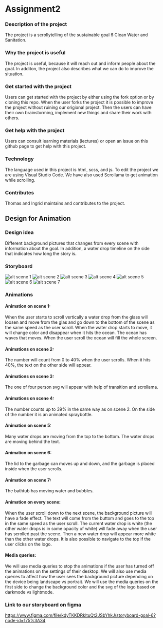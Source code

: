 # Assignment2
### Description of the project
The project is a scrollytelling of the sustainable goal 6 Clean Water and Sanitation. 

### Why the project is useful
The project is useful, because it will reach out and inform people about the goal. In additon, the project also describes what we can do to improve the situation. 

### Get started with the project
Users can get started with the project by either using the fork option or by cloning this repo. When the user forks the project it is possible to improve the project without ruining our origional project. Then the users can have their own brainstorming, implement new things and share their work with others. 

### Get help with the project
Users can consult learning materials (lectures) or open an issue on this github page to get help with this project.

### Technology
The language used in this project is html, scss, and js. To edit the project we are using Visual Studio Code. We have also used Scrollama to get animation while scrolling. 

### Contributes
Thomas and Ingrid maintains and contributes to the project. 

## Design for Animation 
### Design idea
Different background pictures that changes from every scene with information about the goal. In addition, a water drop timeline on the side that indicates how long the story is. 

### Storyboard
![alt scene 1](storyboard/scene1.PNG)
![alt scene 2](storyboard/scene2.PNG)
![alt scene 3](storyboard/scene3.PNG)
![alt scene 4](storyboard/scene4.PNG)
![alt scene 5](storyboard/scene5.PNG)
![alt scene 6](storyboard/scene6.PNG)
![alt scene 7](storyboard/scene7.PNG)

### Animations
#### Animation on scene 1: 
When the user starts to scroll vertically a water drop from the glass will loosen and move from the glas and go down to the bottom of the scene as the same speed as the user scroll. When the water drop starts to move, it will change color and disappear when it hits the ocean. The ocean has waves that moves. When the user scroll the ocean will fill the whole screen. 

#### Animations on scene 2:
The number will count from 0 to 40% when the user scrolls. When it hits 40%, the text  on the other side will appear. 

#### Animations on scene 3: 
The one of four person svg will appear with help of transition and scrollama. 

#### Animations on scene 4: 
The number counts up to 39% in the same way as on scene 2. On the side of the number it is an animated spraybottle.
#### Animation on scene 5: 
Many water drops are moving from the top to the bottom. The water drops are moving behind the text. 

#### Animation on scene 6: 
The lid to the garbage can moves up and down, and the garbage is placed inside when the user scrolls. 

#### Animation on scene 7: 
The bathtub has moving water and bubbles. 

#### Animation on every scene:
When the user scroll down to the next scene, the background picture will have a fade effect. The text will come from the buttom and goes to the top in the same speed as the user scroll. The current water drop is white (the other water drops is in some opacity of white) will fade away when the user has scrolled past the scene. Then a new water drop will appear more white than the other water drops. It is also possible to navigate to the top if the user clicks on the logo. 

#### Media queries:
We will use media queries to stop the animations if the user has turned off the animations on the settings of their desktop. We will also use media queries to affect how the user sees the background picture depending on the device being landscape vs portrait. We will use the media queries on the first side to change the background color and the svg of the logo based on darkmode vs lightmode. 

### Link to our storyboard on figma
https://www.figma.com/file/kdyTKKDRkItuQt2JSbYhkJ/storyboard-goal-6?node-id=175%3A34
